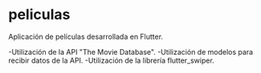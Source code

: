 # peliculas

Aplicación de películas desarrollada en Flutter.

-Utilización de la API "The Movie Database".
-Utilización de modelos para recibir datos de la API.
-Utilización de la librería flutter_swiper.
 
